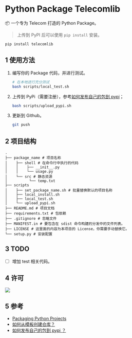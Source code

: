 # Python Package Telecomlib

📦 一个专为 Telecom 打造的 Python Package。

> 上传到 PyPI 后可以使用 `pip install` 安装。
```shell
pip install telecomlib
```

## 1 使用方法



1. 编写你的 Package 代码，并进行测试。

    ```bash
    # 在本地进行充分测试
    bash scripts/local_test.sh
    ```

2. 上传到 PyPi（需要注册），参考[如何发布自己的包到 pypi](https://www.v2ai.cn/2018/07/30/python/1-pypi/)；

    ```bash
    bash scripts/upload_pypi.sh
    ```

3. 更新到 Github。

    ```bash
    git push
    ```

## 2 项目结构

```
.
├── package_name # 项目名称
│    ├── shell # 在命令行中执行的代码
│    │    ├── __init__.py
│    │    └── usage.py
│    └── src # 静态资源
│          └── temp.txt
├── scripts
│    ├── set_package_name.sh # 批量替换默认的项目名称
│    ├── local_install.sh
│    ├── local_test.sh
│    └── upload_pypi.sh
├── README.md # 项目文档
├── requirements.txt # 包依赖
├── .gitignore # 忽略文件
├── MANIFEST.in # 要包含在 sdist 命令构建的分发中的文件列表。
├── LICENSE # 这里面的内容为本项目的 License，你需要手动替换它。
└── setup.py # 安装配置
```

## 3 TODO

- [ ] 增加 test 相关代码。

## 4 许可

[![](https://award.dovolopor.com?lt=License&rt=MIT&rbc=green)](./LICENSE)

## 5 参考

- [Packaging Python Projects](https://packaging.python.org/en/latest/tutorials/packaging-projects/)
- [如何从模板创建仓库？](https://docs.github.com/cn/github/creating-cloning-and-archiving-repositories/creating-a-repository-from-a-template)
- [如何发布自己的包到 pypi ？](https://www.v2ai.cn/2018/07/30/python/1-pypi/)
